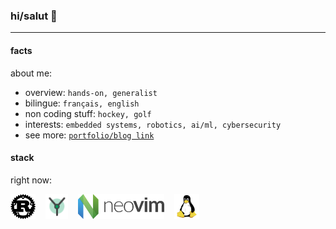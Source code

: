 ### **hi/salut 👋**
___

#### **facts**

about me:

* overview: `hands-on, generalist`
* bilingue: `français, english`
* non coding stuff: `hockey, golf`
* interests: `embedded systems, robotics, ai/ml, cybersecurity`
* see more: [`portfolio/blog link`](https://sebblanchet.github.io)

#### **stack**

right now:

<p align="left">
    <img title="rust" src="img/rust.jpg" height="40" />
    &nbsp;&nbsp;
    <img title="yew" src="img/yew.svg" height="40" />
    &nbsp;&nbsp;
    <img title="neovim" src="img/neovim.svg" height="40" />
    &nbsp;&nbsp;
    <img title="linux" src="img/linux.svg" height="40"/>
</p>

